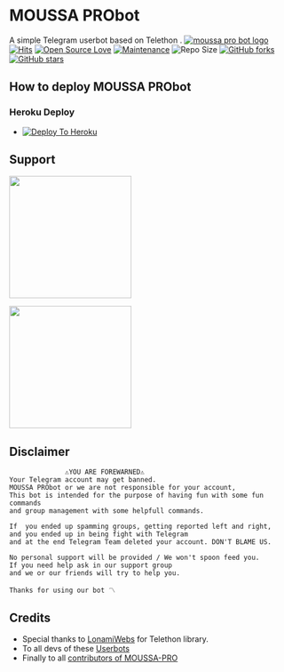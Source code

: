 # MOUSSA PRObot
A simple Telegram userbot based on Telethon .
[![moussa pro bot logo](https://telegra.ph/file/30a31c94e3b80c147bc15.jpg)](https://dashboard.heroku.com/new?button-url=https%3A%2F%2Fgithub.com%2FMOUSSA-AR%2Fmoussa-bot%2Ftree%2Fbugs&template=https%3A%2F%2Fgithub.com%2FMOUSSA-AR%2Fmoussa-bot)
[![Hits](https://hits.seeyoufarm.com/api/count/incr/badge.svg?url=https%3A%2F%2Fgithub.com%2FMOUSSA-AR%2Fmoussa-bot&count_bg=%2379C83D&title_bg=%23555555&icon=&icon_color=%23E7E7E7&title=hits&edge_flat=false)](https://github.com/MOUSSA-AR/moussa-bot)
[![Open Source Love](https://badges.frapsoft.com/os/v2/open-source.png?v=103)](https://github.com/ellerbrock/open-source-badges/)
[![Maintenance](https://img.shields.io/badge/Maintained%3F-yes-green?&style=flat-square)](https://GitHub.com/MOUSSA-AR/moussa-bot/graphs/commit-activity) 
![Repo Size](https://img.shields.io/github/repo-size/MOUSSA-AR/moussa-bot?&style=flat-square&logo=github)
[![GitHub forks](https://img.shields.io/github/forks/MOUSSA-AR/moussa-bot?&style=flat-square&logo=github)](https://github.com/MOUSSA-AR/moussa-bot/fork)
[![GitHub stars](https://img.shields.io/github/stars/MOUSSA-AR/moussa-bot?&style=flat-square&logo=github)](https://github.com/MOUSSA-AR/moussa-bot/stargazers)



## How to deploy MOUSSA PRObot
### Heroku Deploy
  - [![Deploy To Heroku](https://www.herokucdn.com/deploy/button.svg)](https://github.com/MOUSSA-AR/pro-pack)


## Support
   <a href="https://t.me/moussa_pro"><img src="https://img.shields.io/badge/Channel%20Support%3F-yes-green?&style=flat-square?&logo=telegram" width=220px></a></p>
   <a href="https://t.me/moussa_pro_groop"><img src="https://img.shields.io/badge/Group%20Support%3F-yes-green?&style=flat-square?&logo=telegram" width=220px></a></p>

## Disclaimer

```
              ⚠️YOU ARE FOREWARNED⚠️
Your Telegram account may get banned.   
MOUSSA PRObot or we are not responsible for your account, 
This bot is intended for the purpose of having fun with some fun commands 
and group management with some helpfull commands.

If  you ended up spamming groups, getting reported left and right, 
and you ended up in being fight with Telegram 
and at the end Telegram Team deleted your account. DON'T BLAME US.

No personal support will be provided / We won't spoon feed you. 
If you need help ask in our support group 
and we or our friends will try to help you.

Thanks for using our bot 〽️
```

## Credits
   - Special thanks to [LonamiWebs](https://github.com/LonamiWebs/Telethon/) for Telethon library.
   - To all devs of these [Userbots](https://github.com/MOUSSA-AR/moussa-bot/tree/bugs#inspiration)
   - Finally to all [contributors of MOUSSA-PRO](https://github.com/MOUSSA-AR/moussa-bot/graphs/contributors)
